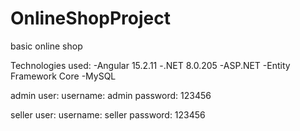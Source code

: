 # OnlineShopProject

basic online shop

Technologies used:
-Angular 15.2.11
-.NET 8.0.205
-ASP.NET
-Entity Framework Core
-MySQL

admin user:
username: admin
password: 123456

seller user:
username: seller
password: 123456
